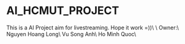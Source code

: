 # AI_HCMUT_PROJECT
This is a AI Project aim for livestreaming. Hope it work =))\\
\\
Owner:\\
Nguyen Hoang Long\\
Vu Song Anh\\
Ho Minh Quoc\\
